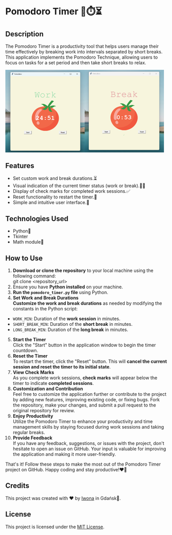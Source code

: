 # Pomodoro Timer 🍅⏱️⏳

## Description

The Pomodoro Timer is a productivity tool that helps users manage their time effectively by breaking work into intervals separated by short breaks. This application implements the Pomodoro Technique, allowing users to focus on tasks for a set period and then take short breaks to relax. 
<div style="display: flex;">
    <img src="images/Screenshot_Pomodoro_1.png" style="width: 49%;" alt="Work Session">
    <img src="images/Screenshot_Pomodoro_2.png" style="width: 49%;" alt="Break Session">
</div>

## Features

- Set custom work and break durations.⏳
- Visual indication of the current timer status (work or break).💼💤
- Display of check marks for completed work sessions.✅
- Reset functionality to restart the timer.🔄
- Simple and intuitive user interface.📲

## Technologies Used

- Python🐍
- Tkinter
- Math module🧮

## How to Use

1. **Download or clone the repository** to your local machine using the following command:\
git clone <repository_url>
2. Ensure you have **Python installed** on your machine.
3.  **Run the `pomodoro_timer.py` file** using Python.
4. **Set Work and Break Durations**\
**Customize the work and break durations** as needed by modifying the constants in the Python script:
- `WORK_MIN`: Duration of the **work session** in minutes.
- `SHORT_BREAK_MIN`: Duration of the **short break** in minutes.
- `LONG_BREAK_MIN`: Duration of the **long break** in minutes.
5. **Start the Timer**\
  Click the "Start" button in the application window to begin the timer countdown. 
4. **Reset the Timer**\
  To restart the timer, click the "Reset" button. This will **cancel the current session and reset the timer to its initial state**.
5. **View Check Marks**\
  As you complete work sessions, **check marks** will appear below the timer to indicate **completed sessions**.
6. **Customization and Contribution**\
   Feel free to customize the application further or contribute to the project by adding new features, improving existing code, or fixing bugs. Fork the repository, make your changes, and submit a pull request to the original repository for review.
7. **Enjoy Productivity**\
  Utilize the Pomodoro Timer to enhance your productivity and time management skills by staying focused during work sessions and taking regular breaks.
8. **Provide Feedback**\
  If you have any feedback, suggestions, or issues with the project, don't hesitate to open an issue on GitHub. Your input is valuable for improving the application and making it more user-friendly.

That's it! Follow these steps to make the most out of the Pomodoro Timer project on GitHub. Happy coding and stay productive!❤️🧠
  
## Credits

This project was created with ❤️ by [Iwona](https://www.linkedin.com/in/iwona-rafa%C5%82owska-762626212/) in Gdańsk🌊.

## License

This project is licensed under the [MIT License](LICENSE).
